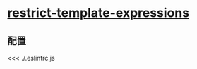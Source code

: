 # [restrict-template-expressions](https://typescript-eslint.io/rules/restrict-template-expressions)

## 配置

<<< ./.eslintrc.js
